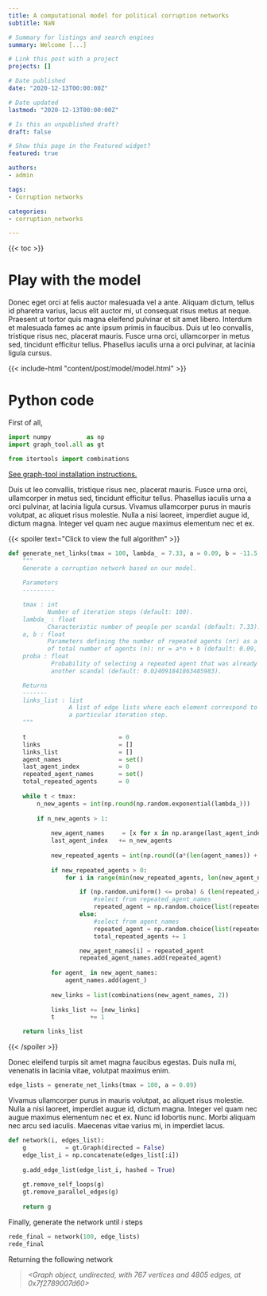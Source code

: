 ```yaml
---
title: A computational model for political corruption networks 
subtitle: NaN

# Summary for listings and search engines
summary: Welcome [...]

# Link this post with a project
projects: []

# Date published
date: "2020-12-13T00:00:00Z"

# Date updated
lastmod: "2020-12-13T00:00:00Z"

# Is this an unpublished draft?
draft: false

# Show this page in the Featured widget?
featured: true

authors:
- admin

tags:
- Corruption networks

categories:
- corruption_networks

---
```


{{< toc >}}

# Play with the model

Donec eget orci at felis auctor malesuada vel a ante. Aliquam dictum, tellus id pharetra varius, lacus elit auctor mi, ut consequat risus metus at neque. Praesent ut tortor quis magna eleifend pulvinar et sit amet libero. Interdum et malesuada fames ac ante ipsum primis in faucibus. Duis ut leo convallis, tristique risus nec, placerat mauris. Fusce urna orci, ullamcorper in metus sed, tincidunt efficitur tellus. Phasellus iaculis urna a orci pulvinar, at lacinia ligula cursus.


{{< include-html "content/post/model/model.html" >}}


# Python code

First of all, 

```py
import numpy          as np
import graph_tool.all as gt

from itertools import combinations
```

[See graph-tool installation instructions.](https://git.skewed.de/count0/graph-tool/wikis/installation-instructions)

Duis ut leo convallis, tristique risus nec, placerat mauris. Fusce urna orci, ullamcorper in metus sed, tincidunt efficitur tellus. Phasellus iaculis urna a orci pulvinar, at lacinia ligula cursus. Vivamus ullamcorper purus in mauris volutpat, ac aliquet risus molestie. Nulla a nisi laoreet, imperdiet augue id, dictum magna. Integer vel quam nec augue maximus elementum nec et ex. 


{{< spoiler text="Click to view the full algorithm" >}}
```py
def generate_net_links(tmax = 100, lambda_ = 7.33, a = 0.09, b = -11.5, proba = 0.024):
    """
    Generate a corruption network based on our model.
    
    Parameters
    ---------

    tmax : int
           Number of iteration steps (default: 100).
    lambda_ : float
           Characteristic number of people per scandal (default: 7.33).
    a, b : float
           Parameters defining the number of repeated agents (nr) as a function
           of total number of agents (n): nr = a*n + b (default: 0.09, -11.5).
    proba : float
            Probability of selecting a repeated agent that was already involved in
            another scandal (default: 0.024091841863485983).

    Returns
    -------
    links_list : list
                 A list of edge lists where each element correspond to
                 a particular iteration step.
    """
    
    t                          = 0
    links                      = []
    links_list                 = []
    agent_names                = set()
    last_agent_index           = 0
    repeated_agent_names       = set()
    total_repeated_agents      = 0
    
    while t < tmax:
        n_new_agents = int(np.round(np.random.exponential(lambda_)))
            
        if n_new_agents > 1:
        
            new_agent_names     = [x for x in np.arange(last_agent_index, last_agent_index + n_new_agents)]
            last_agent_index   += n_new_agents
            
            new_repeated_agents = int(np.round((a*(len(agent_names)) + b - total_repeated_agents)))
            
            if new_repeated_agents > 0:
                for i in range(min(new_repeated_agents, len(new_agent_names))):

                    if (np.random.uniform() <= proba) & (len(repeated_agent_names) > 0):
                        #select from repeated_agent_names
                        repeated_agent = np.random.choice(list(repeated_agent_names))
                    else:
                        #select from agent_names
                        repeated_agent = np.random.choice(list(repeated_agent_names^agent_names))
                        total_repeated_agents += 1

                    new_agent_names[i] = repeated_agent
                    repeated_agent_names.add(repeated_agent)
                    
            for agent_ in new_agent_names:
                agent_names.add(agent_)
            
            new_links = list(combinations(new_agent_names, 2))
            
            links_list += [new_links]
            t          += 1

    return links_list
```
{{< /spoiler >}}


Donec eleifend turpis sit amet magna faucibus egestas. Duis nulla mi, venenatis in lacinia vitae, volutpat maximus enim.


```py
edge_lists = generate_net_links(tmax = 100, a = 0.09)
```

Vivamus ullamcorper purus in mauris volutpat, ac aliquet risus molestie. Nulla a nisi laoreet, imperdiet augue id, dictum magna. Integer vel quam nec augue maximus elementum nec et ex. Nunc id lobortis nunc. Morbi aliquam nec arcu sed iaculis. Maecenas vitae varius mi, in imperdiet lacus. 

```py
def network(i, edges_list):
    g           = gt.Graph(directed = False)
    edge_list_i = np.concatenate(edges_list[:i])
    
    g.add_edge_list(edge_list_i, hashed = True)
    
    gt.remove_self_loops(g)
    gt.remove_parallel_edges(g)
    
    return g
```

Finally, generate the network until $i$ steps

```py
rede_final = network(100, edge_lists)
rede_final
```

Returning the following network

> _<Graph object, undirected, with 767 vertices and 4805 edges, at 0x7f2789007d60>_